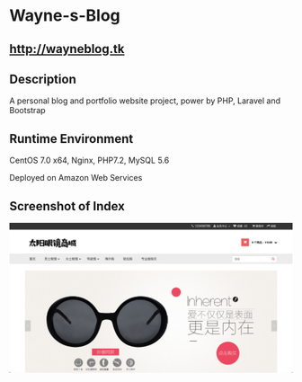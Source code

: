 # Wayne-s-Blog
## http://wayneblog.tk

## Description
A personal blog and portfolio website project, power by PHP, Laravel and Bootstrap

## Runtime Environment
CentOS 7.0 x64, Nginx, PHP7.2, MySQL 5.6

Deployed on Amazon Web Services

## Screenshot of Index
![Website Index](https://github.com/wayneho25/sunglass-shop-project/raw/master/index.png)
